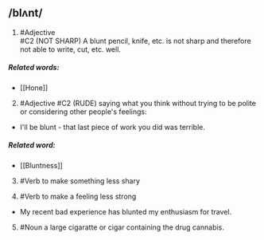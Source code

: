 ## /blʌnt/ 
1. #Adjective  
#C2
(NOT SHARP)
A blunt pencil, knife, etc. is not sharp and therefore not able to write, cut, etc. well.

##### Related words:
- [[Hone]]

2. #Adjective 
#C2
(RUDE)
saying what you think without trying to be polite or considering other people's feelings:

- I'll be blunt - that last piece of work you did was terrible.

##### Related word:
- [[Bluntness]]

3. #Verb 
to make something less shary

4. #Verb 
to make a feeling less strong

- My recent bad experience has blunted my enthusiasm for travel.

5. #Noun 
a large cigaratte or cigar containing the drug cannabis.

